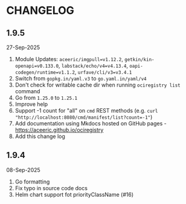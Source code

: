 # CHANGELOG

## 1.9.5

27-Sep-2025

1. Module Updates: `aceeric/imgpull=v1.12.2`, `getkin/kin-openapi=v0.133.0`, `labstack/echo/v4=v4.13.4`, `oapi-codegen/runtime=v1.1.2`, `urfave/cli/v3=v3.4.1`
1. Switch from `gopkg.in/yaml.v3` to `go.yaml.in/yaml/v4`
1. Don't check for writable cache dir when running `ociregistry list` command
1. Go from `1.25.0` to `1.25.1`
1. Improve help
1. Support -1 count for "all" on `cmd` REST methods (e.g. `curl "http://localhost:8080/cmd/manifest/list?count=-1"`)
1. Add documentation using Mkdocs hosted on GitHub pages - https://aceeric.github.io/ociregistry
1. Add this change log

## 1.9.4

08-Sep-2025

1. Go formatting
1. Fix typo in source code docs
1. Helm chart support fot priorityClassName (#16)

